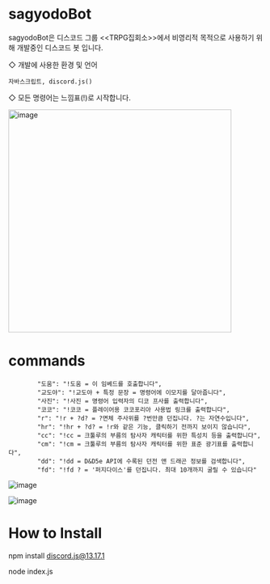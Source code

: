 # sagyodoBot
sagyodoBot은 디스코드 그룹 <<TRPG집회소>>에서 비영리적 목적으로 사용하기 위해 개발중인 디스코드 봇 입니다.

◇ 개발에 사용한 환경 및 언어


```
자바스크립트, discord.js()
```


◇ 모든 명령어는 느낌표(!)로 시작합니다. 

<img width="441" alt="image" src="https://github.com/hwangjisu9112/sagyodoBot/assets/101966205/b57f86be-b4e1-47c8-bc3b-7168b469ebd9">


# commands

```
        "도움": "!도움 = 이 임베드를 호출합니다",
        "교도야": "!교도야 + 특정 문장 = 명령어에 이모지를 달아줍니다",
        "사진": "!사진 = 명령어 입력자의 디코 프사를 출력합니다",
        "코코": "!코코 = 플레이어용 코코포리아 사용법 링크를 출력합니다",
        "r": "!r + ?d? = ?면체 주사위를 ?번만큼 던집니다. ?는 자연수입니다",
        "hr": "!hr + ?d? = !r와 같은 기능, 클릭하기 전까지 보이지 않습니다",
        "cc": "!cc = 크툴루의 부름의 탐사자 캐릭터를 위한 특성치 등을 출력합니다",
        "cm": "!cm = 크툴루의 부름의 탐사자 캐릭터를 위한 표준 광기표를 출력합니다",
        "dd": "!dd = D&D5e API에 수록된 던전 앤 드래곤 정보를 검색합니다",
        "fd": "!fd ? = '퍼지다이스'를 던집니다. 최대 10개까지 굴릴 수 있습니다"
```
![image](https://github.com/hwangjisu9112/sagyodoBot/assets/101966205/97bdfe5d-c0b6-4d18-a447-30de899bc711)


![image](https://github.com/hwangjisu9112/sagyodoBot/assets/101966205/5dc6afe3-dcbf-49d7-aec4-62efb5481f96)


# How to Install


npm install discord.js@13.17.1

node index.js

